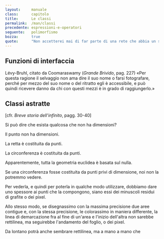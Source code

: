 ```yaml
---
layout:     manuale
class:      capitolo
title:      Le classi
permalink:  /man/classi
precedente: espressioni-e-operatori
seguente:   polimorfismo
bozza:      true
quote:      "Non accetterei mai di far parte di una rete che abbia un server come me fra i suoi nodi"
---
```


Funzioni di interfaccia
-----------------------

Lévy-Bruhl, citato da Coomaraswamy (*Grande Brivido*, pag. 227) «Per
questa ragione il selvaggio non ama dire il suo nome o farsi
fotografare, perché per mezzo del suo nome o del ritratto egli è
accessibile, e può quindi ricevere danno da chi con questi mezzi è in
grado di raggiungerlo.»

Classi astratte
---------------

\[cfr. *Breve storia dell'infinito*, pagg. 30-40\]

Si può dire che esista qualcosa che non ha dimensioni?

Il punto non ha dimensioni.

La retta è costituita da punti.

La circonferenza è costituita da punti.

Apparentemente, tutta la geometria euclidea è basata sul nulla.

Se una circonferenza fosse costituita da punti privi di dimensione, noi
non la potremmo vedere.

Per vederla, e quindi per poterla in qualche modo utilizzare, dobbiamo
dare uno spessore ai punti che la compongono, siano essi dei minuscoli
residui di grafite o dei pixel.

Allo stesso modo, se disegnassimo con la massima precisione due aree
contigue e, con la stessa precisione, le colorassimo in maniera
differente, la linea di demarcazione fra al fine di un'area e l'inizio
dell'altra non sarebbe rettilinea, ma seguirebbe l'andamento del foglio,
o dei pixel.

Da lontano potrà anche sembrare rettilinea, ma a mano a mano che
